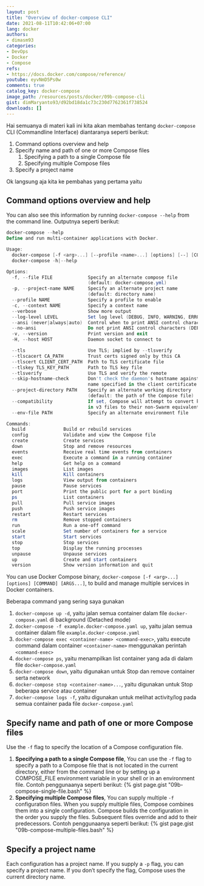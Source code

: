 ```yaml
---
layout: post
title: "Overview of docker-compose CLI"
date: 2021-08-11T10:42:06+07:00
lang: docker
authors:
- dimasm93
categories:
- DevOps
- Docker
- Compose
refs: 
- https://docs.docker.com/compose/reference/
youtube: eyvNmD5Ps0w
comments: true
catalog_key: docker-compose
image_path: /resources/posts/docker/09b-compose-cli
gist: dimMaryanto93/d92bd18da1c73c230d7762361f738524
downloads: []
---
```


Hai semuanya di materi kali ini kita akan membahas tentang `docker-compose` CLI (Commandline Interface) diantaranya seperti berikut:

1. Command options overview and help
2. Specify name and path of one or more Compose files
    1. Specifying a path to a single Compose file
    2. Specifying multiple Compose files
3. Specify a project name

Ok langsung aja kita ke pembahas yang pertama yaitu 

## Command options overview and help

You can also see this information by running `docker-compose --help` from the command line. Outputnya seperti berikut:

```powershell
docker-compose --help
Define and run multi-container applications with Docker.

Usage:
  docker-compose [-f <arg>...] [--profile <name>...] [options] [--] [COMMAND] [ARGS...]
  docker-compose -h|--help

Options:
  -f, --file FILE             Specify an alternate compose file
                              (default: docker-compose.yml)
  -p, --project-name NAME     Specify an alternate project name
                              (default: directory name)
  --profile NAME              Specify a profile to enable
  -c, --context NAME          Specify a context name
  --verbose                   Show more output
  --log-level LEVEL           Set log level (DEBUG, INFO, WARNING, ERROR, CRITICAL)
  --ansi (never|always|auto)  Control when to print ANSI control characters
  --no-ansi                   Do not print ANSI control characters (DEPRECATED)
  -v, --version               Print version and exit
  -H, --host HOST             Daemon socket to connect to

  --tls                       Use TLS; implied by --tlsverify
  --tlscacert CA_PATH         Trust certs signed only by this CA
  --tlscert CLIENT_CERT_PATH  Path to TLS certificate file
  --tlskey TLS_KEY_PATH       Path to TLS key file
  --tlsverify                 Use TLS and verify the remote
  --skip-hostname-check       Don't check the daemon's hostname against the
                              name specified in the client certificate
  --project-directory PATH    Specify an alternate working directory
                              (default: the path of the Compose file)
  --compatibility             If set, Compose will attempt to convert keys
                              in v3 files to their non-Swarm equivalent (DEPRECATED)
  --env-file PATH             Specify an alternate environment file

Commands:
  build              Build or rebuild services
  config             Validate and view the Compose file
  create             Create services
  down               Stop and remove resources
  events             Receive real time events from containers
  exec               Execute a command in a running container
  help               Get help on a command
  images             List images
  kill               Kill containers
  logs               View output from containers
  pause              Pause services
  port               Print the public port for a port binding
  ps                 List containers
  pull               Pull service images
  push               Push service images
  restart            Restart services
  rm                 Remove stopped containers
  run                Run a one-off command
  scale              Set number of containers for a service
  start              Start services
  stop               Stop services
  top                Display the running processes
  unpause            Unpause services
  up                 Create and start containers
  version            Show version information and quit
```

You can use Docker Compose binary, `docker-compose [-f <arg>...] [options] [COMMAND] [ARGS...]`, to build and manage multiple services in Docker containers.

Beberapa command yang sering saya gunakan 

1. `docker-compose up -d`, yaitu jalan semua container dalam file `docker-compose.yaml` di background (Detached mode)
2. `docker-compose -f example.docker-compose.yaml up`, yaitu jalan semua container dalam file `example.docker-compose.yaml`
3. `docker-compose exec <container-name> <command-exec>`, yaitu execute command dalam container `<container-name>` menggunakan perintah `<command-exec>`
4. `docker-compose ps`, yaitu menampilkan list container yang ada di dalam file `docker-compose.yaml`
5. `docker-compose down`, yaitu digunakan untuk Stop dan remove container serta network
6. `docker-compose stop <container-name>...`, yaitu digunakan untuk Stop beberapa service atau container
7. `docker-compose logs -f`, yaitu digunakan untuk melihat activity/log pada semua container pada file `docker-compose.yaml`

## Specify name and path of one or more Compose files

Use the `-f` flag to specify the location of a Compose configuration file.

1. **Specifying a path to a single Compose file**, You can use the `-f` flag to specify a path to a Compose file that is not located in the current directory, either from the command line or by setting up a COMPOSE_FILE environment variable in your shell or in an environment file. Contoh penggunaanya seperti berikut:
    {% gist page.gist "09b-compose-single-file.bash" %}
2. **Specifying multiple Compose files**, You can supply multiple `-f` configuration files. When you supply multiple files, Compose combines them into a single configuration. Compose builds the configuration in the order you supply the files. Subsequent files override and add to their predecessors. Contoh penggunaanya seperti berikut:
    {% gist page.gist "09b-compose-multiple-files.bash" %}

## Specify a project name

Each configuration has a project name. If you supply a `-p` flag, you can specify a project name. If you don’t specify the flag, Compose uses the current directory name. 